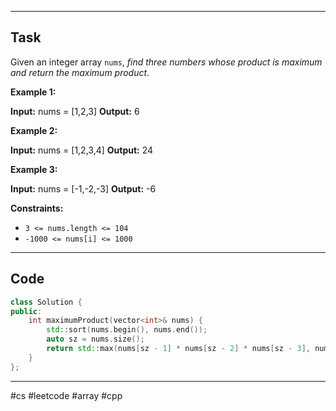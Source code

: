 ___
## Task
Given an integer array `nums`, _find three numbers whose product is maximum and return the maximum product_.

**Example 1:**

**Input:** nums = [1,2,3]
**Output:** 6

**Example 2:**

**Input:** nums = [1,2,3,4]
**Output:** 24

**Example 3:**

**Input:** nums = [-1,-2,-3]
**Output:** -6

**Constraints:**

- `3 <= nums.length <= 104`
- `-1000 <= nums[i] <= 1000`
___
## Code
```cpp
class Solution {
public:
    int maximumProduct(vector<int>& nums) {
        std::sort(nums.begin(), nums.end());
        auto sz = nums.size();
        return std::max(nums[sz - 1] * nums[sz - 2] * nums[sz - 3], nums[0] * nums[1] * nums[sz - 1]);
    }
};
```
___
#cs #leetcode #array #cpp